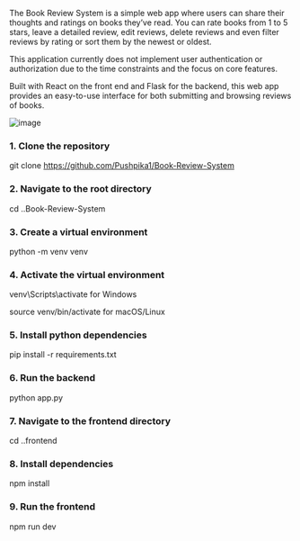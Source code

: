 The Book Review System is a simple web app where users can share their thoughts and ratings on books they’ve read. You can rate books from 1 to 5 stars, leave a detailed review, edit reviews, delete reviews and even filter reviews by rating or sort them by the newest or oldest. 

This application currently does not implement user authentication or authorization due to the time constraints and the focus on core features.

Built with React on the front end and Flask for the backend, this web app provides an easy-to-use interface for both submitting and browsing reviews of books.

![image](https://github.com/user-attachments/assets/b8c18e50-d1e6-4a34-bcc1-47d39326dd34)

### **1. Clone the repository**

git clone https://github.com/Pushpika1/Book-Review-System

### **2. Navigate to the root directory**

cd ..Book-Review-System

### **3. Create a virtual environment**

python -m venv venv

### **4. Activate the virtual environment**

venv\Scripts\activate for Windows

source venv/bin/activate for macOS/Linux

### **5. Install python dependencies**

pip install -r requirements.txt

### **6. Run the backend**

python app.py

### **7. Navigate to the frontend directory**

cd ..frontend

### **8. Install dependencies**
npm install

### **9. Run the frontend**
npm run dev
